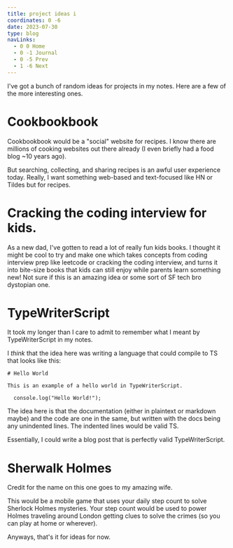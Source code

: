 ```yaml
---
title: project ideas i
coordinates: 0 -6
date: 2023-07-30
type: blog
navLinks:
  - 0 0 Home
  - 0 -1 Journal
  - 0 -5 Prev
  - 1 -6 Next
---
```


I've got a bunch of random ideas for projects in my notes. Here are a few of the
more interesting ones.

# Cookbookbook

Cookbookbook would be a "social" website for recipes. I know there are millions
of cooking websites out there already (I even briefly had a food blog ~10 years
ago).

But searching, collecting, and sharing recipes is an awful user experience
today. Really, I want something web-based and text-focused like HN or Tildes but
for recipes.

# Cracking the coding interview for kids.

As a new dad, I've gotten to read a lot of really fun kids books. I thought it
might be cool to try and make one which takes concepts from coding interview
prep like leetcode or cracking the coding interview, and turns it into bite-size
books that kids can still enjoy while parents learn something new! Not sure if
this is an amazing idea or some sort of SF tech bro dystopian one.

# TypeWriterScript

It took my longer than I care to admit to remember what I meant by
TypeWriterScript in my notes.

I _think_ that the idea here was writing a language that could compile to TS
that looks like this:

```
# Hello World

This is an example of a hello world in TypeWriterScript.

  console.log("Hello World!");
```

The idea here is that the documentation (either in plaintext or markdown maybe)
and the code are one in the same, but written with the docs being any unindented
lines. The indented lines would be valid TS.

Essentially, I could write a blog post that is perfectly valid TypeWriterScript.

# Sherwalk Holmes

Credit for the name on this one goes to my amazing wife.

This would be a mobile game that uses your daily step count to solve Sherlock
Holmes mysteries. Your step count would be used to power Holmes traveling around
London getting clues to solve the crimes (so you can play at home or wherever).

Anyways, that's it for ideas for now.
